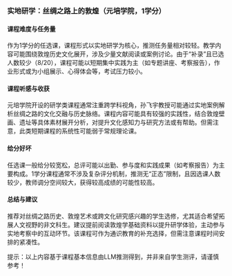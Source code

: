 ### 实地研学：丝绸之路上的敦煌（元培学院，1学分）

#### 课程难度与任务量  
作为1学分的任选课，课程形式以实地研学为核心，推测任务量相对较轻。教学内容可能围绕敦煌历史文化展开，涉及少量文献阅读或案例讨论。由于“补录”且已选人数较少（8/20），课程可能以短期集中实践为主（如专题讲座、考察报告），作业形式或为小组展示、心得体会等，考试压力较小。

#### 课程听感与收获  
元培学院开设的研学类课程通常注重跨学科视角，孙飞宇教授可能通过实地案例解析丝绸之路的文化交融与历史脉络。课程内容可能具有较强的实践性，结合敦煌壁画、遗址等具体素材展开分析，对提升文化感知力与研究方法或有帮助。但需注意，此类短期课程的系统性可能弱于常规理论课。

#### 给分好坏  
任选课一般给分较宽松，总评可能以出勤、参与度和实践成果（如考察报告）为主要构成。1学分课程通常不涉及复杂评分机制，推测无“正态”限制，且因选课人数较少，教师调分空间较大，获得较高成绩的可能性较高。

#### 总结与建议  
推荐对丝绸之路历史、敦煌艺术或跨文化研究感兴趣的学生选修，尤其适合希望拓展人文视野的非文科生。建议提前阅读敦煌学基础资料以提升研学体验，主动参与实地考察中的互动环节。该课程可作为通识教育的补充选择，但需注意课程时间安排的紧凑性。  

提示：以上内容基于课程基本信息由LLM推测得到，并非来自学生测评，请谨慎参考！
